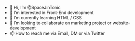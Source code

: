 - 👋 Hi, I’m @SpaceJinTonic
- 👀 I’m interested in Front-End development
- 🌱 I’m currently learning HTML / CSS
- 💞️ I’m looking to collaborate on marketing project or website-development
- 📫 How to reach me via Email, DM or via Twitter

<!---
SpaceJinTonic/SpaceJinTonic is a ✨ special ✨ repository because its `README.md` (this file) appears on your GitHub profile.
You can click the Preview link to take a look at your changes.
--->
